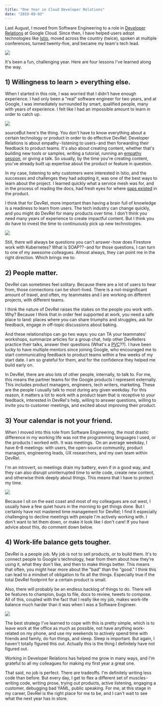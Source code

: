 ```yaml
---
title: "One Year in Cloud Developer Relations"
date: "2019-09-03"
---
```


Last August, I moved from Software Engineering to a role in [Developer Relations](https://medium.com/google-developers/the-core-competencies-of-developer-relations-f3e1c04c0f5b) at Google Cloud. Since then, I have helped users adopt technologies like [Istio](https://istiobyexample.dev), moved across the country (twice), spoken at multiple conferences, turned twenty-five, and became my team's tech lead.

![](/media/next.png)

It's been a fun, challenging year. Here are four lessons I've learned along the way.

## 1) Willingness to learn > everything else.

When I started in this role, I was worried that I didn't have enough experience. I had only been a "real" software engineer for two years, and at Google, I was immediately surrounded by smart, qualified people, many with years of experience. I felt like I had an impossible amount to learn in order to catch up.  

![](/media/parks.gif)

sourceBut here's the thing. You don't have to know everything about a certain technology or product in order to do effective DevRel. Developer Relations is about empathy - listening to users - and then forwarding their feedback to product teams. It's also about creating content, whether that's building new tools or samples, writing a tutorial, running an [empathy session](https://medium.com/hubspot-product/customer-empathy-sessions-a-tool-for-better-understanding-your-users-7f51e6d0a748), or giving a talk. So usually, by the time you're creating content, you've already built up expertise about the product or feature in question.

In my case, listening to why customers were interested in Istio, and the successes and challenges they had adopting it, was one of the best ways to learn about the project. I learned quickly what a service mesh was for, and in the process of reading the docs, had fresh eyes for where [gaps existed](http://www.thagomizer.com/blog/2018/08/22/friction-logs.html) in the product. 

I think that for DevRel, more important than having a brain full of knowledge is a readiness to learn from users. The tech industry can change quickly, and you might do DevRel for many products over time. I don't think you need many years of experience to create impactful content. But I think you do have to invest the time to continuously pick up new technologies.

![](/media/bon-appetit.jpeg)

Still, there will always be questions you can't answer - how does Firestore work with Kubernetes? What is SOAP?? - and for those questions, I can turn to one of my awesome colleagues. Almost always, they can point me in the right direction. Which brings me to: 

## 2) People matter.

DevRel can sometimes feel solitary. Because there are a lot of users to hear from, those connections can be short-lived. There is a not-insignificant amount of travel, and often, my teammates and I are working on different projects, with different teams.

I think the nature of DevRel raises the stakes on the people you work with.  Why? Because I think that in order feel supported at work, you need a safe place to land: places where you can share triumphs and struggles, ask for feedback, engage in off-topic discussions about baking. 

And these relationships can go two ways: you can TA your teammates' workshops, summarize articles for a group chat, help other DevRellers practice their talks,  answer their questions (What's a [PVC](https://medium.com/r/?url=https%3A%2F%2Fcloud.google.com%2Fkubernetes-engine%2Fdocs%2Fconcepts%2Fpersistent-volumes)??). I have been lucky to have multiple mentors since joining Google, who encouraged me to start communicating feedback to product teams within a few weeks of my start date. I am so grateful for them, and for the confidence they helped me build early on.

In DevRel, there are also lots of other people, internally, to talk to. For me, this means the partner teams for the Google products I represent externally. This includes product managers, engineers, tech writers, marketing. These are the people I usually talk to most during any given weekday. For this reason, it matters a lot to work with a product team that is receptive to your feedback, interested in DevRel's help, willing to answer questions, willing to invite you to customer meetings, and excited about improving their product. 

## 3) Your calendar is not your friend. 

When I moved into this role from Software Engineering, the most drastic difference in my working life was not the programming languages I used, or the products I worked with. It was meetings. 
On an average weekday, I have 6–8 meetings: with users, the open-source community, product managers, engineering leads, UX researchers, and my own team within DevRel. 

I'm an introvert, so meetings drain my battery, even if in a good way, and they can also disrupt uninterrupted time to write code, create new content, and otherwise think deeply about things. This means that I have to protect my time. 

![](/media/veep.gif)

Because I sit on the east coast and most of my colleagues are out west, I usually have a few quiet hours in the morning to get things done. But I certainly have not mastered time management for DevRel; I find it especially challenging to decline meetings with people I'm actively working with. I don't want to let them down, or make it look like I don't care! If you have advice about this, do comment down below. 

## 4) Work-life balance gets tougher.

DevRel is a people job. My job is not to sell products, or to build them. It's to connect people to Google's technology, hear from them about how they're using it, what they don't like, and then to make things better. This means that often, you might hear more about the "bad" than the "good." I think this can lead to a mindset of obligation  to fix all the things. Especially true if the total DevRel footprint for a certain product is small. 

Also, there will probably be an endless backlog of things to do. There will be features to champion, bugs to file, docs to review, tweets to compose. All of this, coupled with the fact that I really like my job, makes work-life balance much harder than it was when I was a Software Engineer. 

![](/media/coffee.gif)

The best strategy I've learned to cope with this is pretty simple, which is to leave work at the office as much as possible, not have anything work-related on my phone, and use my weekends to actively spend time with friends and family, do fun things, and sleep. Sleep is important. But again, I haven't totally figured this out. Actually this is the thing I definitely have not figured out. 


Working in Developer Relations has helped me grow in many ways, and I'm grateful to all my colleagues for making my first year a great one. 

That said, no job is perfect. There are tradeoffs. I'm definitely writing less code than before. But every day, I get to flex a different set of muscles - writing code, writing prose, trying out products, active listening, engaging a customer, debugging bad YAML, public speaking. For me, at this stage in my career, DevRel is the right place for me to be, and I can't wait to see what the next year has in store. 
